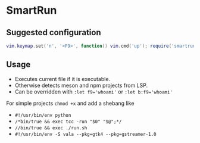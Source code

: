 # SmartRun

## Suggested configuration
```lua
vim.keymap.set('n', '<F9>', function() vim.cmd('up'); require('smartrun').run() end, { desc = 'Run current file' })
```
## Usage
- Executes current file if it is executable.
- Otherwise detects meson and npm projects from LSP.
- Can be overridden with `:let f9='whoami'` or `:let b:f9='whoami'`

For simple projects `chmod +x` and add a shebang like
- `#!/usr/bin/env python`
- `/*bin/true && exec tcc -run "$0" "$@";*/`
- `//bin/true && exec ./run.sh`
- `#!/usr/bin/env -S vala --pkg=gtk4 --pkg=gstreamer-1.0`
